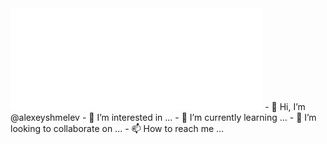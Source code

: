 <img src="https://github.com/alexeyshmelev/alexeyshmelev/blob/da781eb04524260b92c196d48f54cc97b6a2f750/git.svg" width="80%">
- 👋 Hi, I’m @alexeyshmelev
- 👀 I’m interested in ...
- 🌱 I’m currently learning ...
- 💞️ I’m looking to collaborate on ...
- 📫 How to reach me ...

<!---
alexeyshmelev/alexeyshmelev is a ✨ special ✨ repository because its `README.md` (this file) appears on your GitHub profile.
You can click the Preview link to take a look at your changes.
--->
